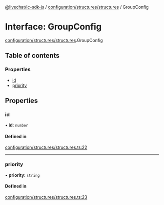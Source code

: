 [@livechat/lc-sdk-js](../README.md) / [configuration/structures/structures](../modules/configuration_structures_structures.md) / GroupConfig

# Interface: GroupConfig

[configuration/structures/structures](../modules/configuration_structures_structures.md).GroupConfig

## Table of contents

### Properties

- [id](configuration_structures_structures.GroupConfig.md#id)
- [priority](configuration_structures_structures.GroupConfig.md#priority)

## Properties

### id

• **id**: `number`

#### Defined in

[configuration/structures/structures.ts:22](https://github.com/livechat/lc-sdk-js/blob/10347df/src/configuration/structures/structures.ts#L22)

___

### priority

• **priority**: `string`

#### Defined in

[configuration/structures/structures.ts:23](https://github.com/livechat/lc-sdk-js/blob/10347df/src/configuration/structures/structures.ts#L23)
